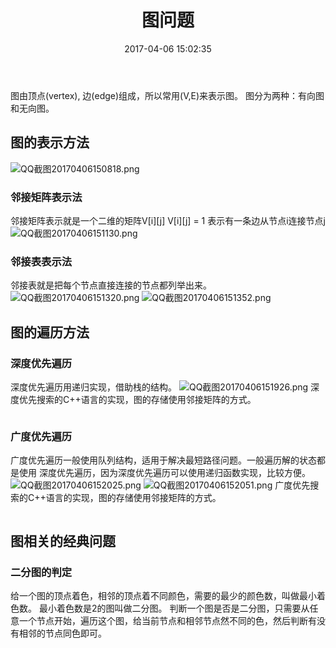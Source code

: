 ﻿---
title: 图问题
toc: true
categories:
  - 算法
tags:
  - ACM
date: 2017-04-06 15:02:35
---
图由顶点(vertex), 边(edge)组成，所以常用(V,E)来表示图。
图分为两种：有向图和无向图。
<!-- more-->

## 图的表示方法
![QQ截图20170406150818.png](QQ截图20170406150818.png)
### 邻接矩阵表示法
邻接矩阵表示就是一个二维的矩阵V[i][j]
V[i][j] = 1 表示有一条边从节点i连接节点j
![QQ截图20170406151130.png](QQ截图20170406151130.png)

### 邻接表表示法
邻接表就是把每个节点直接连接的节点都列举出来。
![QQ截图20170406151320.png](QQ截图20170406151320.png)
![QQ截图20170406151352.png](QQ截图20170406151352.png)

## 图的遍历方法

### 深度优先遍历
深度优先遍历用递归实现，借助栈的结构。
![QQ截图20170406151926.png](QQ截图20170406151926.png)
深度优先搜索的C++语言的实现，图的存储使用邻接矩阵的方式。
```C++

```
### 广度优先遍历
广度优先遍历一般使用队列结构，适用于解决最短路径问题。一般遍历解的状态都是使用
深度优先遍历，因为深度优先遍历可以使用递归函数实现，比较方便。
![QQ截图20170406152025.png](QQ截图20170406152025.png)
![QQ截图20170406152051.png](QQ截图20170406152051.png)
广度优先搜索的C++语言的实现，图的存储使用邻接矩阵的方式。
```C++

```

## 图相关的经典问题

### 二分图的判定
给一个图的顶点着色，相邻的顶点着不同颜色，需要的最少的颜色数，叫做最小着色数。
最小着色数是2的图叫做二分图。
判断一个图是否是二分图，只需要从任意一个节点开始，遍历这个图，给当前节点和相邻节点然不同的色，然后判断有没有相邻的节点同色即可。
```C++

```